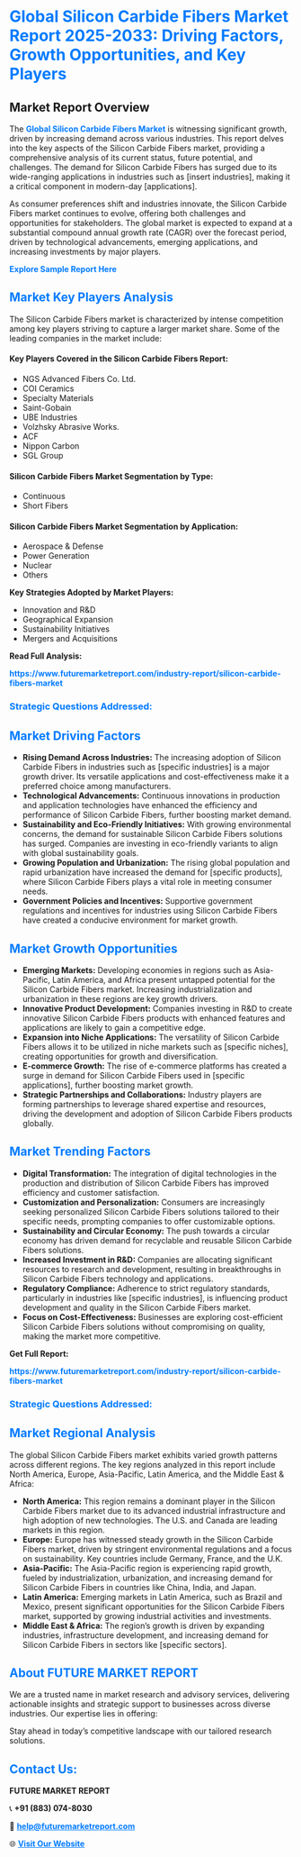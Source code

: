 <h1 style="color: #007BFF;">Global Silicon Carbide Fibers Market Report 2025-2033: Driving Factors, Growth Opportunities, and Key Players</h1>

<section id="overview">
<h2>Market Report Overview</h2>
<p>The <a href="https://www.futuremarketreport.com/industry-report/silicon-carbide-fibers-market" style="color: #007BFF; text-decoration: none;"><strong>Global Silicon Carbide Fibers Market</strong></a> is witnessing significant growth, driven by increasing demand across various industries. This report delves into the key aspects of the Silicon Carbide Fibers market, providing a comprehensive analysis of its current status, future potential, and challenges. The demand for Silicon Carbide Fibers has surged due to its wide-ranging applications in industries such as [insert industries], making it a critical component in modern-day [applications].</p>
<p>As consumer preferences shift and industries innovate, the Silicon Carbide Fibers market continues to evolve, offering both challenges and opportunities for stakeholders. The global market is expected to expand at a substantial compound annual growth rate (CAGR) over the forecast period, driven by technological advancements, emerging applications, and increasing investments by major players.</p>
</section>

<section id="overview">
<p><a href="https://www.futuremarketreport.com/request-sample/reportId=91374" style="color: #007BFF; text-decoration: none;"><strong>Explore Sample Report Here</strong></a></p>
</section>

<section id="key-players">
<h2 style="color: #007BFF;">Market Key Players Analysis</h2>
<p>The Silicon Carbide Fibers market is characterized by intense competition among key players striving to capture a larger market share. Some of the leading companies in the market include:</p>
<h4>Key Players Covered in the Silicon Carbide Fibers Report:</h4>
<ul><li>NGS Advanced Fibers Co. Ltd.</li><li>COI Ceramics</li><li>Specialty Materials</li><li>Saint-Gobain</li><li>UBE Industries</li><li>Volzhsky Abrasive Works.</li><li>ACF</li><li>Nippon Carbon</li><li>SGL Group</li></ul>
<h4>Silicon Carbide Fibers Market Segmentation by Type:</h4>
<ul><li>Continuous</li><li>Short Fibers</li></ul>

<h4>Silicon Carbide Fibers Market Segmentation by Application:</h4>
<ul><li>Aerospace &amp; Defense</li><li>Power Generation</li><li>Nuclear</li><li>Others</li></ul>
<p><strong>Key Strategies Adopted by Market Players:</strong></p>
<ul>
<li>Innovation and R&D</li>
<li>Geographical Expansion</li>
<li>Sustainability Initiatives</li>
<li>Mergers and Acquisitions</li>
</ul>
</section>

<section>
<p><strong>Read Full Analysis: </strong></p><a href="https://www.futuremarketreport.com/industry-report/silicon-carbide-fibers-market" style="color: #007BFF; text-decoration: none;"><strong>https://www.futuremarketreport.com/industry-report/silicon-carbide-fibers-market</strong></a>
<h3 style="color: #007BFF;">Strategic Questions Addressed:</h3>
</section>

<section id="driving-factors">
<h2 style="color: #007BFF;">Market Driving Factors</h2>
<ul>
<li><strong>Rising Demand Across Industries:</strong> The increasing adoption of Silicon Carbide Fibers in industries such as [specific industries] is a major growth driver. Its versatile applications and cost-effectiveness make it a preferred choice among manufacturers.</li>
<li><strong>Technological Advancements:</strong> Continuous innovations in production and application technologies have enhanced the efficiency and performance of Silicon Carbide Fibers, further boosting market demand.</li>
<li><strong>Sustainability and Eco-Friendly Initiatives:</strong> With growing environmental concerns, the demand for sustainable Silicon Carbide Fibers solutions has surged. Companies are investing in eco-friendly variants to align with global sustainability goals.</li>
<li><strong>Growing Population and Urbanization:</strong> The rising global population and rapid urbanization have increased the demand for [specific products], where Silicon Carbide Fibers plays a vital role in meeting consumer needs.</li>
<li><strong>Government Policies and Incentives:</strong> Supportive government regulations and incentives for industries using Silicon Carbide Fibers have created a conducive environment for market growth.</li>
</ul>
</section>

<section id="growth-opportunities">
<h2 style="color: #007BFF;">Market Growth Opportunities</h2>
<ul>
<li><strong>Emerging Markets:</strong> Developing economies in regions such as Asia-Pacific, Latin America, and Africa present untapped potential for the Silicon Carbide Fibers market. Increasing industrialization and urbanization in these regions are key growth drivers.</li>
<li><strong>Innovative Product Development:</strong> Companies investing in R&D to create innovative Silicon Carbide Fibers products with enhanced features and applications are likely to gain a competitive edge.</li>
<li><strong>Expansion into Niche Applications:</strong> The versatility of Silicon Carbide Fibers allows it to be utilized in niche markets such as [specific niches], creating opportunities for growth and diversification.</li>
<li><strong>E-commerce Growth:</strong> The rise of e-commerce platforms has created a surge in demand for Silicon Carbide Fibers used in [specific applications], further boosting market growth.</li>
<li><strong>Strategic Partnerships and Collaborations:</strong> Industry players are forming partnerships to leverage shared expertise and resources, driving the development and adoption of Silicon Carbide Fibers products globally.</li>
</ul>
</section>

<section id="trending-factors">
<h2 style="color: #007BFF;">Market Trending Factors</h2>
<ul>
<li><strong>Digital Transformation:</strong> The integration of digital technologies in the production and distribution of Silicon Carbide Fibers has improved efficiency and customer satisfaction.</li>
<li><strong>Customization and Personalization:</strong> Consumers are increasingly seeking personalized Silicon Carbide Fibers solutions tailored to their specific needs, prompting companies to offer customizable options.</li>
<li><strong>Sustainability and Circular Economy:</strong> The push towards a circular economy has driven demand for recyclable and reusable Silicon Carbide Fibers solutions.</li>
<li><strong>Increased Investment in R&D:</strong> Companies are allocating significant resources to research and development, resulting in breakthroughs in Silicon Carbide Fibers technology and applications.</li>
<li><strong>Regulatory Compliance:</strong> Adherence to strict regulatory standards, particularly in industries like [specific industries], is influencing product development and quality in the Silicon Carbide Fibers market.</li>
<li><strong>Focus on Cost-Effectiveness:</strong> Businesses are exploring cost-efficient Silicon Carbide Fibers solutions without compromising on quality, making the market more competitive.</li>
</ul>
</section>

<section>
<p><strong>Get Full Report: </strong></p><a href="https://www.futuremarketreport.com/industry-report/silicon-carbide-fibers-market" style="color: #007BFF; text-decoration: none;"><strong>https://www.futuremarketreport.com/industry-report/silicon-carbide-fibers-market</strong></a>
<h3 style="color: #007BFF;">Strategic Questions Addressed:</h3>
</section>


<section id="regional-analysis">
<h2 style="color: #007BFF;">Market Regional Analysis</h2>
<p>The global Silicon Carbide Fibers market exhibits varied growth patterns across different regions. The key regions analyzed in this report include North America, Europe, Asia-Pacific, Latin America, and the Middle East & Africa:</p>
<ul>
<li><strong>North America:</strong> This region remains a dominant player in the Silicon Carbide Fibers market due to its advanced industrial infrastructure and high adoption of new technologies. The U.S. and Canada are leading markets in this region.</li>
<li><strong>Europe:</strong> Europe has witnessed steady growth in the Silicon Carbide Fibers market, driven by stringent environmental regulations and a focus on sustainability. Key countries include Germany, France, and the U.K.</li>
<li><strong>Asia-Pacific:</strong> The Asia-Pacific region is experiencing rapid growth, fueled by industrialization, urbanization, and increasing demand for Silicon Carbide Fibers in countries like China, India, and Japan.</li>
<li><strong>Latin America:</strong> Emerging markets in Latin America, such as Brazil and Mexico, present significant opportunities for the Silicon Carbide Fibers market, supported by growing industrial activities and investments.</li>
<li><strong>Middle East & Africa:</strong> The region’s growth is driven by expanding industries, infrastructure development, and increasing demand for Silicon Carbide Fibers in sectors like [specific sectors].</li>
</ul>
</section>

<footer>
<h2 style="color: #007BFF;">About FUTURE MARKET REPORT</h2>
<p>We are a trusted name in market research and advisory services, delivering actionable insights and strategic support to businesses across diverse industries. Our expertise lies in offering:</p>

<p>Stay ahead in today’s competitive landscape with our tailored research solutions.</p>

<h2 style="color: #007BFF;">Contact Us:</h2>
<p><strong>FUTURE MARKET REPORT</strong></p>
<p>📞 <strong>+91 (883) 074-8030</strong></p>
<p>📧 <strong><a href="mailto:help@futuremarketreport.com" style="color: #007BFF;">help@futuremarketreport.com</a></strong></p>
<p>🌐 <strong><a href="https://www.futuremarketreport.com/" style="color: #007BFF;">Visit Our Website</a></strong></p>
</footer>